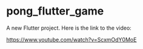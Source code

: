 # pong_flutter_game

A new Flutter project.
Here is the link to the video:

https://www.youtube.com/watch?v=ScxmOdY0MoE
